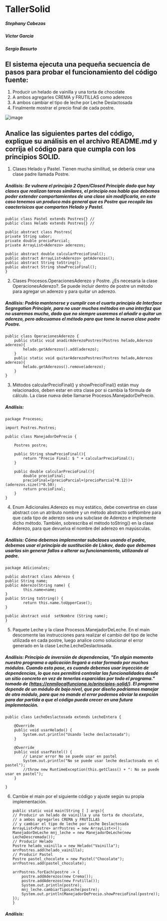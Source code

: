 
# TallerSolid

##### Stephany Cabezas
##### Victor García
##### Sergio Basurto

## El sistema ejecuta una pequeña secuencia de pasos para probar el funcionamiento del código fuente:
 1.	Producir un helado de vainilla y una torta de chocolate
 2.	A ambos agregarles CREMA y FRUTILLAS como aderezos 
 3.	A ambos cambiar el tipo de leche por Leche Deslactosada
 4.	Finalmente mostrar el precio final de cada postre.

![image](https://user-images.githubusercontent.com/35089326/172727233-262ec06e-f3a0-448f-8b16-9bf38336f1fc.png)


## Analice las siguientes partes del código, explique su análisis en el archivo README.md y corrija el código para que cumpla con los principios SOLID.
 1.	Clases Helado y Pastel. Tienen mucha similitud, se debería crear una clase padre llamada Postre.
 
  ##### Análisis: Se vulnera el principio 2 Open/Closed Principle dado que hay clases que realizan tareas similares, el principio nos habla que debemos poder extender comportamientos de una clase sin modificarla, en este caso tenemos un produco más general que es Postre que recopile las caacterísicas que comparten Helado y Pastel. 
  ```
  public class Pastel extends Postres{} //
  public class Helado extends Postres{} //
  
  public abstract class Postres{
  private String sabor;
  private double precioParcial;
  private ArrayList<Aderezo> aderezos;
  
  public abstract double calcularPrecioFinal();
  public abstract ArrayList<Aderezo> getAderezos();
  public abstract String toString();
  public abstract String showPrecioFinal();
  }
  ```
  
2.	Clases Procesos.OperacionesAderezo y Postre. ¿Es necesaria la clase OperacionesAderezo?. Se puede incluir dentro de postre un método para agregar un aderezo y para quitar un aderezo.

   ##### Análisis: Podria mantenerse y cumplir con el cuarto principio de Interface Segregation Principle, para no usar muchos métodos en una interfaz que no usaremos mucho, dado que no siempre usaremos el añadir o quitar un aderezo, pero adecuamos el método para que tome la nueva clase padre Postre.

```
public class OperacionesAderezo {
    public static void anadirAderezoPostres(Postres helado,Aderezo aderezo){
        helado.getAderezos().add(aderezo);
    }
    public static void quitarAderezoPostres(Postres helado,Aderezo aderezo){
        helado.getAderezos().remove(aderezo);
    }
}
```

 3.	Métodos calcularPrecioFinal() y  showPrecioFinal() están muy relacionados, deben estar en otra clase por si cambia la fórmula de cálculo. La clase nueva debe llamarse Procesos.ManejadorDePrecio.

  ##### Análisis: 
```
package Procesos;

import Postres.Postres;

public class ManejadorDePrecio {
	
	Postres postre;
	
	public String showPrecioFinal(){
        return "Precio Final: $ " + calcularPrecioFinal();
    }
	
	public double calcularPrecioFinal(){
        double precioFinal;
        precioFinal=(precioParcial+(precioParcial*0.12))+(aderezos.size()*0.50);
        return precioFinal;
    }
}
```
 4.	Enum Adicionales.Aderezo es muy estático, debe convertirse en clase abstract con un atributo nombre y un método abstracto setNombre para que cada tipo de aderezo sea una subclase de Aderezo e implemente dicho método. También, sobrescriba el método toString() en la clase Aderezo, para que devuelva el nombre del aderezo en mayúsculas.

  ##### Análisis: Cómo debemos implementar subclases usando el padre, debemos usar el principio de sustitución de Liskov, dado que debemos usarlas sin generar fallos o alterar su funcionamiento, utilizando al padre.
  
```
package Adicionales;

public abstract class Aderezo {
public String name;
public Aderezo(String name) {
		this.name=name;
}
public String toString() {
        return this.name.toUpperCase();
}
	 
public abstract void  setNombre (String name);	 
}
```

 5.	Paquete Leche y la clase Procesos.ManejadorDeLeche. En el main descomente las instrucciones para realizar el cambio del tipo de leche utilizada en cada postre, luego analice como solucionar el error generado en la clase Leche.LecheDeslactosada.

   ##### Análisis: Principio de inversión de dependencias, "En algún momento nuestro programa o aplicación llegará a estar formado por muchos módulos. Cuando esto pase, es cuando debemos usar inyección de dependencias, lo que nos permitirá controlar las funcionalidades desde un sitio concreto en vez de tenerlas esparcidas por todo el programa." tomado de (https://enmilocalfunciona.io/principios-solid/). El programa depende de un módulo de bajo nivel, que por diseño podriamos manejar de otro módulo, para que no mande el error podemos obviar la exepción para dar partida a que el código pueda crecer en una futura implemntación. 
```
public class LecheDeslactosada extends LecheEntera {
    
    @Override
    public void usarHelado() {
        System.out.println("Usando leche deslactosada");
    }

    @Override
    public void usarPastel() {
        // Lanzar error No se puede usar en pastel
    	System.out.println("No se puede usar leche deslactosada en el pastel");
    	//throw new RuntimeException(this.getClass() + ": No se puede usar en pastel");
    }
        
}
```
6.	Cambie el main por el siguiente código y ajuste según su propia implementación.
 
 
 
        public static void main(String [ ] args){
        // Producir un helado de vainilla y una torta de chocolate, 
        // a ambos agregarles CREMA y FRUTILLAS
        // y cambiar el tipo de leche por Leche Deslactosada
        ArrayList<Postre> arrPostres = new ArrayList<>();
        ManejadorDeLeche mnj_leche = new ManejadorDeLeche(new LecheDescremada());
        // Producir Helado
        Postre helado_vainilla = new Helado("Vainilla");
        arrPostres.add(helado_vainilla);
        // Producir Pastel
        Postre pastel_chocolate = new Pastel("Chocolate");
        arrPostres.add(pastel_chocolate);
        
        arrPostres.forEach(postre -> {
            postre.addAderezos(new Crema());
            postre.addAderezos(new Frutilla());
            System.out.println(postre);
            mnj_leche.cambiarTipoLeche(postre);
            System.out.println(ManejadorDePrecio.showPrecioFinal(postre));
        });
        }        
     
        
    


 
 #####   Análisis: 
